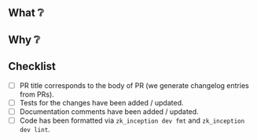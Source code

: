 ## What ❔

<!-- What are the changes this PR brings about? -->
<!-- Example: This PR adds a PR template to the repo. -->
<!-- (For bigger PRs adding more context is appreciated) -->

## Why ❔

<!-- Why are these changes done? What goal do they contribute to? What are the principles behind them? -->
<!-- Example: PR templates ensure PR reviewers, observers, and future iterators are in context about the evolution of repos. -->

## Checklist

<!-- Check your PR fulfills the following items. -->
<!-- For draft PRs check the boxes as you complete them. -->

- [ ] PR title corresponds to the body of PR (we generate changelog entries from PRs).
- [ ] Tests for the changes have been added / updated.
- [ ] Documentation comments have been added / updated.
- [ ] Code has been formatted via `zk_inception dev fmt` and `zk_inception dev lint`.

